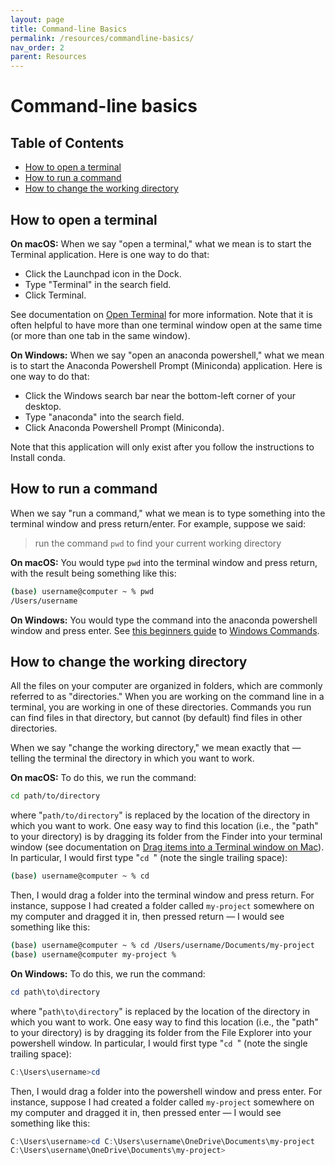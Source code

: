 ```yaml
---
layout: page
title: Command-line Basics
permalink: /resources/commandline-basics/
nav_order: 2
parent: Resources
---
```


# Command-line basics <!-- omit from toc -->
## Table of Contents <!-- omit from toc -->
- [How to open a terminal](#how-to-open-a-terminal)
- [How to run a command](#how-to-run-a-command)
- [How to change the working directory](#how-to-change-the-working-directory)

## How to open a terminal

**On macOS:**
When we say "open a terminal," what we mean is to start the Terminal application. Here is one way to do that:

- Click the Launchpad icon in the Dock.
- Type "Terminal" in the search field.
- Click Terminal.

See documentation on [Open Terminal](https://support.apple.com/guide/terminal/open-or-quit-terminal-apd5265185d-f365-44cb-8b09-71a064a42125/mac) for more information. Note that it is often helpful to have more than one terminal window open at the same time (or more than one tab in the same window).

**On Windows:**
When we say "open an anaconda powershell," what we mean is to start the Anaconda Powershell Prompt (Miniconda) application. Here is one way to do that:

- Click the Windows search bar near the bottom-left corner of your desktop.
- Type "anaconda" into the search field.
- Click Anaconda Powershell Prompt (Miniconda).

Note that this application will only exist after you follow the instructions to Install conda.

## How to run a command

When we say "run a command," what we mean is to type something into the terminal window and press return/enter. For example, suppose we said:

> run the command `pwd` to find your current working directory

**On macOS:**
You would type `pwd` into the terminal window and press return, with the result being something like this:

```bash
(base) username@computer ~ % pwd
/Users/username
```

**On Windows:**
You would type the command into the anaconda powershell window and press enter. See [this beginners guide](https://www.makeuseof.com/tag/a-beginners-guide-to-the-windows-command-line/) to [Windows Commands](https://docs.microsoft.com/en-us/windows-server/administration/windows-commands/windows-commands).

## How to change the working directory

All the files on your computer are organized in folders, which are commonly referred to as "directories." When you are working on the command line in a terminal, you are working in one of these directories. Commands you run can find files in that directory, but cannot (by default) find files in other directories.

When we say "change the working directory," we mean exactly that — telling the terminal the directory in which you want to work.

**On macOS:**
To do this, we run the command:

```bash
cd path/to/directory
```

where "`path/to/directory`" is replaced by the location of the directory in which you want to work. One easy way to find this location (i.e., the "path" to your directory) is by dragging its folder from the Finder into your terminal window (see documentation on [Drag items into a Terminal window on Mac](https://support.apple.com/guide/terminal/drag-items-into-a-terminal-window-trml106/mac)). In particular, I would first type "`cd `" (note the single trailing space):

```bash
(base) username@computer ~ % cd 
```

Then, I would drag a folder into the terminal window and press return. For instance, suppose I had created a folder called `my-project` somewhere on my computer and dragged it in, then pressed return — I would see something like this:

```bash
(base) username@computer ~ % cd /Users/username/Documents/my-project
(base) username@computer my-project %
```

**On Windows:**
To do this, we run the command:

```powershell
cd path\to\directory
```

where "`path\to\directory`" is replaced by the location of the directory in which you want to work. One easy way to find this location (i.e., the "path" to your directory) is by dragging its folder from the File Explorer into your powershell window. In particular, I would first type "`cd `" (note the single trailing space):

```powershell
C:\Users\username>cd 
```

Then, I would drag a folder into the powershell window and press enter. For instance, suppose I had created a folder called `my-project` somewhere on my computer and dragged it in, then pressed enter — I would see something like this:

```powershell
C:\Users\username>cd C:\Users\username\OneDrive\Documents\my-project
C:\Users\username\OneDrive\Documents\my-project>
```